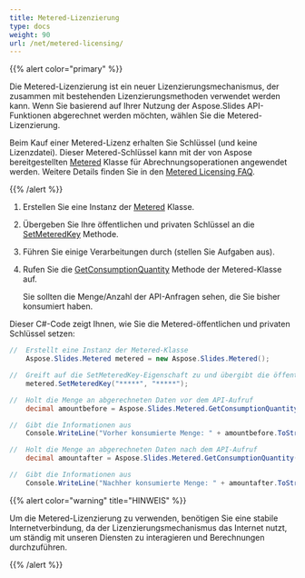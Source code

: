 ```yaml
---  
title: Metered-Lizenzierung  
type: docs  
weight: 90  
url: /net/metered-licensing/  
---  
```


{{% alert color="primary" %}}  

Die Metered-Lizenzierung ist ein neuer Lizenzierungsmechanismus, der zusammen mit bestehenden Lizenzierungsmethoden verwendet werden kann. Wenn Sie basierend auf Ihrer Nutzung der Aspose.Slides API-Funktionen abgerechnet werden möchten, wählen Sie die Metered-Lizenzierung.  

Beim Kauf einer Metered-Lizenz erhalten Sie Schlüssel (und keine Lizenzdatei). Dieser Metered-Schlüssel kann mit der von Aspose bereitgestellten [Metered](https://reference.aspose.com/slides/net/aspose.slides/metered/) Klasse für Abrechnungsoperationen angewendet werden. Weitere Details finden Sie in den [Metered Licensing FAQ](https://purchase.aspose.com/faqs/licensing/metered).  

{{% /alert %}}  

1. Erstellen Sie eine Instanz der [Metered](https://reference.aspose.com/slides/net/aspose.slides/metered/) Klasse.  
1. Übergeben Sie Ihre öffentlichen und privaten Schlüssel an die [SetMeteredKey](https://reference.aspose.com/slides/net/aspose.slides/metered/setmeteredkey/) Methode.  
1. Führen Sie einige Verarbeitungen durch (stellen Sie Aufgaben aus).  
1. Rufen Sie die [GetConsumptionQuantity](https://reference.aspose.com/slides/net/aspose.slides/metered/getconsumptionquantity/) Methode der Metered-Klasse auf.  

   Sie sollten die Menge/Anzahl der API-Anfragen sehen, die Sie bisher konsumiert haben.  

Dieser C#-Code zeigt Ihnen, wie Sie die Metered-öffentlichen und privaten Schlüssel setzen:  

```c#  
//  Erstellt eine Instanz der Metered-Klasse  
	Aspose.Slides.Metered metered = new Aspose.Slides.Metered();  

//  Greift auf die SetMeteredKey-Eigenschaft zu und übergibt die öffentlichen und privaten Schlüssel als Parameter  
	metered.SetMeteredKey("*****", "*****");  

//  Holt die Menge an abgerechneten Daten vor dem API-Aufruf  
	decimal amountbefore = Aspose.Slides.Metered.GetConsumptionQuantity();  

//  Gibt die Informationen aus  
	Console.WriteLine("Vorher konsumierte Menge: " + amountbefore.ToString());  

//  Holt die Menge an abgerechneten Daten nach dem API-Aufruf  
	decimal amountafter = Aspose.Slides.Metered.GetConsumptionQuantity();  

//  Gibt die Informationen aus  
	Console.WriteLine("Nachher konsumierte Menge: " + amountafter.ToString());  
```  

{{% alert color="warning" title="HINWEIS"  %}}  

Um die Metered-Lizenzierung zu verwenden, benötigen Sie eine stabile Internetverbindung, da der Lizenzierungsmechanismus das Internet nutzt, um ständig mit unseren Diensten zu interagieren und Berechnungen durchzuführen.  

{{% /alert %}}  